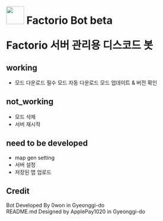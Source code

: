 <h1> <img src="https://github.com/PARKasd/factorio_bot-working/blob/main/src/qOiiCE6c.png" width="48" height="48"/> Factorio Bot beta

 Factorio 서버 관리용 디스코드 봇

## working 
 - 모드 다운로드 필수 모드 자동 다운로드 모드 업데이트 & 버전 확인 

## not_working
 - 모드 삭제 
 - 서버 재시작 

## need to be developed 

 - map gen setting  
 - 서버 설정 
 - 저장된 맵 업로드

## Credit

Bot Developed By 0won in Gyeonggi-do
<br>
README.md Designed by ApplePay1020 in Gyeonggi-do

